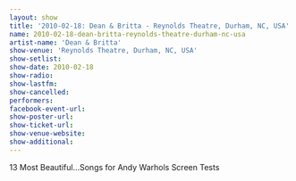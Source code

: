 ```yaml
---
layout: show
title: '2010-02-18: Dean & Britta - Reynolds Theatre, Durham, NC, USA'
name: 2010-02-18-dean-britta-reynolds-theatre-durham-nc-usa
artist-name: 'Dean & Britta'
show-venue: 'Reynolds Theatre, Durham, NC, USA'
show-setlist: 
show-date: 2010-02-18
show-radio: 
show-lastfm: 
show-cancelled: 
performers: 
facebook-event-url: 
show-poster-url: 
show-ticket-url: 
show-venue-website: 
show-additional: 
---
```


13 Most Beautiful...Songs for Andy Warhols Screen Tests